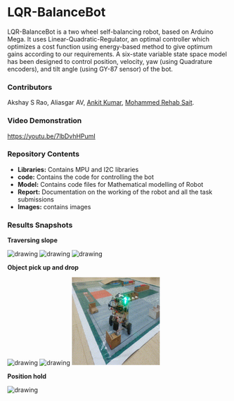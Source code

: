 # LQR-BalanceBot
LQR-BalanceBot is a two wheel self-balancing robot, based on Arduino Mega. It uses Linear-Quadratic-Regulator, an optimal controller which optimizes a cost function using energy-based method to give optimum gains according to our requirements. A six-state variable state space model has been designed to control position, velocity, yaw (using Quadrature encoders), and tilt angle (using GY-87 sensor) of the bot.

### Contributors
Akshay S Rao, Aliasgar AV, [Ankit Kumar](https://github.com/Ankit-km), [Mohammed Rehab Sait](https://github.com/MohammedRehabS).
### Video Demonstration ###
https://youtu.be/7lbDvhHPumI

### Repository Contents ###
- **Libraries:** Contains MPU and I2C libraries
- **code:** Contains the code for controlling the bot
- **Model:** Contains code files for Mathematical modelling of Robot 
- **Report:** Documentation on the working of the robot and all the task submissions
- **Images:** contains images

### Results Snapshots

**Traversing slope**

<p float="left">
  <img src="Images/bridge_first.gif" alt="drawing" width="200" height="200"/>
  <img src="Images/bridge_second.gif" alt="drawing" width="200" height="200"/>
    <img src="Images/bridge_third.gif" alt="drawing" width="200" height="200"/>

</p>

**Object pick up and drop**

<p float="left">
  <img src="Images/first_cut.gif" alt="drawing" width="200" height="200"/>
  <img src="Images/second_cut_no_sound.gif" alt="drawing" width="200" height="200"/>
    <img src="Images/thrid_cut.gif" alt="drawing" width="200" height="200"/>

</p>

**Position hold**

<p float="left">
  <img src="Images/positionhold.gif" alt="drawing" width="300" height="300"/>

</p>
